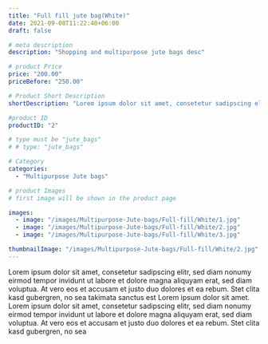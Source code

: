 ```yaml
---
title: "Full fill jute bag(White)"
date: 2021-09-08T11:22:40+06:00
draft: false

# meta description
description: "Shopping and multipurpose jute bags desc"

# product Price
price: "200.00"
priceBefore: "250.00"

# Product Short Description
shortDescription: "Lorem ipsum dolor sit amet, consetetur sadipscing elitr, sed diam nonumy eirmod tempor invidunt ut"

#product ID
productID: "2"

# type must be "jute_bags"
# # type: "jute_bags"

# Category
categories:
  - "Multipurpose Jute bags"

# product Images
# first image will be shown in the product page

images:
  - image: "/images/Multipurpose-Jute-bags/Full-fill/White/1.jpg"
  - image: "/images/Multipurpose-Jute-bags/Full-fill/White/2.jpg"
  - image: "/images/Multipurpose-Jute-bags/Full-fill/White/3.jpg"

thumbnailImage: "/images/Multipurpose-Jute-bags/Full-fill/White/2.jpg"
---
```


Lorem ipsum dolor sit amet, consetetur sadipscing elitr, sed diam nonumy eirmod tempor invidunt ut labore et dolore magna aliquyam erat, sed diam voluptua. At vero eos et accusam et justo duo dolores et ea rebum. Stet clita kasd gubergren, no sea takimata sanctus est Lorem ipsum dolor sit amet. Lorem ipsum dolor sit amet, consetetur sadipscing elitr, sed diam nonumy eirmod tempor invidunt ut labore et dolore magna aliquyam erat, sed diam voluptua. At vero eos et accusam et justo duo dolores et ea rebum. Stet clita kasd gubergren, no sea
